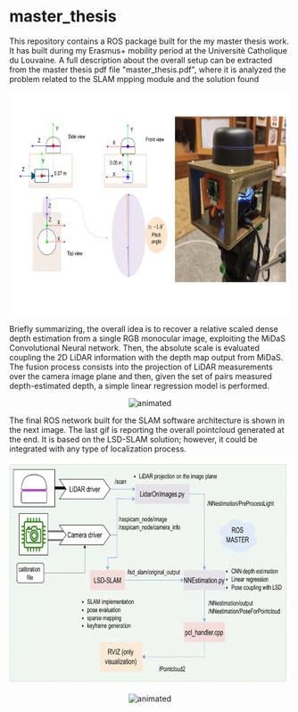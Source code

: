 # master_thesis
This repository contains a ROS package built for the my master thesis work. It has built during my Erasmus+ mobility period at the Universitè Catholique du Louvaine. A full description about the overall setup can be extracted from the master thesis pdf file "master_thesis.pdf", where it is analyzed the problem related to the SLAM mpping module and the solution found
<p align="center">
  <img src="https://github.com/JacopoAndreoli/master_thesis/blob/main/gif/sensors_system.png"  width="750" height="400">
</p>
Briefly summarizing, the overall idea is to recover a relative scaled dense depth estimation from a single RGB monocular image, exploiting the MiDaS Convolutional Neural network. Then, the absolute scale is evaluated coupling the 2D LiDAR information with the depth map output from MiDaS. The fusion process consists into the projection of LiDAR measurements over the camera image plane and then, given the set of pairs measured depth-estimated depth, a simple linear regression model is performed.

<p align="center">
  <img src="https://github.com/JacopoAndreoli/master_thesis/blob/main/gif/test_lidar_modified(1).gif" alt="animated" />
</p>

The final ROS network built for the SLAM software architecture is shown in the next image. The last gif is reporting the overall pointcloud generated at the end. It is based on the LSD-SLAM solution; however, it could be integrated with any type of localization process.

<p align="center">
  <img src="https://github.com/JacopoAndreoli/master_thesis/blob/main/gif/slam_architecture.drawio-1-1.png"  width="750" height="400">
</p>
<p align="center">
  <img src="https://github.com/JacopoAndreoli/master_thesis/blob/main/gif/pointcloud_gift_modified.gif" alt="animated" />
</p>
